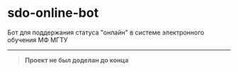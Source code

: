 # sdo-online-bot

Бот для поддержания статуса "онлайн" в системе электронного обучения МФ МГТУ

----

> **Проект не был доделан до конца**